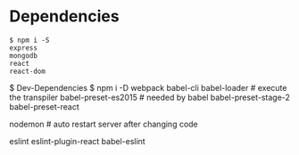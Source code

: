 # Dependencies
    $ npm i -S 
    express
    mongodb
    react
    react-dom

$ Dev-Dependencies
   $ npm i -D
   webpack
   babel-cli
   babel-loader            # execute the transpiler
   babel-preset-es2015     # needed by babel
   babel-preset-stage-2
   babel-preset-react

   nodemon     # auto restart server after changing code

   eslint
   eslint-plugin-react
   babel-eslint
